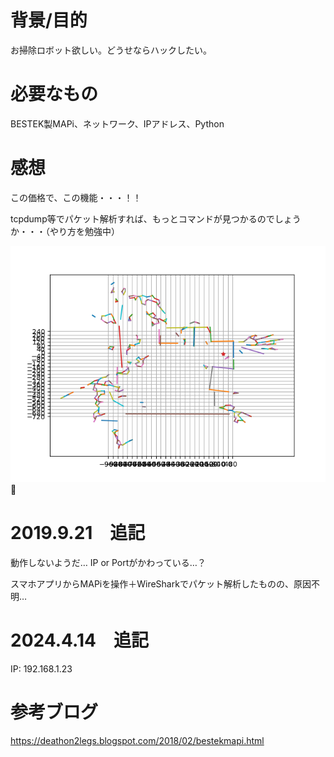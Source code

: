# 背景/目的

お掃除ロボット欲しい。どうせならハックしたい。

# 必要なもの

BESTEK製MAPi、ネットワーク、IPアドレス、Python

# 感想

この価格で、この機能・・・！！

tcpdump等でパケット解析すれば、もっとコマンドが見つかるのでしょうか・・・（やり方を勉強中）

![RES](result.png)

# 2019.9.21　追記

動作しないようだ… IP or Portがかわっている…？

スマホアプリからMAPiを操作＋WireSharkでパケット解析したものの、原因不明…

# 2024.4.14　追記
IP: 192.168.1.23

# 参考ブログ
https://deathon2legs.blogspot.com/2018/02/bestekmapi.html
